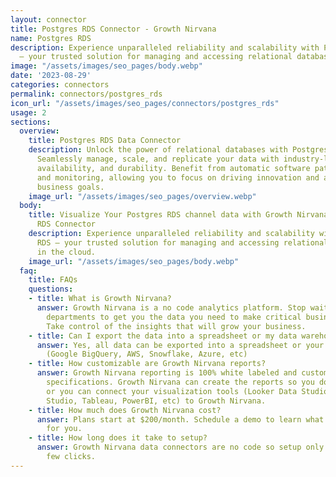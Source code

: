 ```yaml
---
layout: connector
title: Postgres RDS Connector - Growth Nirvana
name: Postgres RDS
description: Experience unparalleled reliability and scalability with Postgres RDS
  – your trusted solution for managing and accessing relational databases in the cloud.
image: "/assets/images/seo_pages/body.webp"
date: '2023-08-29'
categories: connectors
permalink: connectors/postgres_rds
icon_url: "/assets/images/seo_pages/connectors/postgres_rds"
usage: 2
sections:
  overview:
    title: Postgres RDS Data Connector
    description: Unlock the power of relational databases with Postgres RDS connector.
      Seamlessly manage, scale, and replicate your data with industry-leading performance,
      availability, and durability. Benefit from automatic software patching, backup,
      and monitoring, allowing you to focus on driving innovation and achieving your
      business goals.
    image_url: "/assets/images/seo_pages/overview.webp"
  body:
    title: Visualize Your Postgres RDS channel data with Growth Nirvana's Postgres
      RDS Connector
    description: Experience unparalleled reliability and scalability with Postgres
      RDS – your trusted solution for managing and accessing relational databases
      in the cloud.
    image_url: "/assets/images/seo_pages/body.webp"
  faq:
    title: FAQs
    questions:
    - title: What is Growth Nirvana?
      answer: Growth Nirvana is a no code analytics platform. Stop waiting for other
        departments to get you the data you need to make critical business decisions.
        Take control of the insights that will grow your business.
    - title: Can I export the data into a spreadsheet or my data warehouse?
      answer: Yes, all data can be exported into a spreadsheet or your data warehouse
        (Google BigQuery, AWS, Snowflake, Azure, etc)
    - title: How customizable are Growth Nirvana reports?
      answer: Growth Nirvana reporting is 100% white labeled and customized to your
        specifications. Growth Nirvana can create the reports so you don’t have to
        or you can connect your visualization tools (Looker Data Studio/Google Data
        Studio, Tableau, PowerBI, etc) to Growth Nirvana.
    - title: How much does Growth Nirvana cost?
      answer: Plans start at $200/month. Schedule a demo to learn what plan is best
        for you.
    - title: How long does it take to setup?
      answer: Growth Nirvana data connectors are no code so setup only requires a
        few clicks.
---
```

